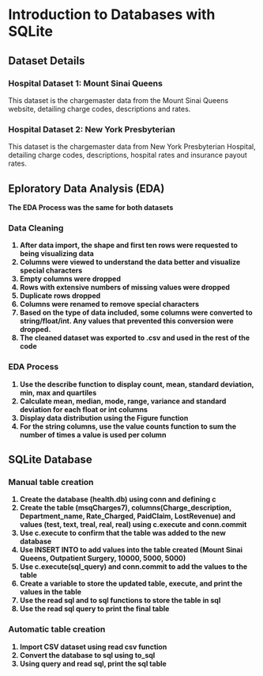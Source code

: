 # Introduction to Databases with SQLite

## Dataset Details

### Hospital Dataset 1: Mount Sinai Queens
This dataset is the chargemaster data from the Mount Sinai Queens website, detailing charge codes, descriptions and rates.

### Hospital Dataset 2: New York Presbyterian
This dataset is the chargemaster data from New York Presbyterian Hospital, detailing charge codes, descriptions, hospital rates and insurance payout rates.

## Eploratory Data Analysis (EDA) 
<b> The EDA Process was the same for both datasets

### Data Cleaning
1.  After data import, the shape and first ten rows were requested to being visualizing data
2. Columns were viewed to understand the data better and visualize special characters
3. Empty columns were dropped
4. Rows with extensive numbers of missing values were dropped
5. Duplicate rows dropped
6. Columns were renamed to remove special characters
7. Based on the type of data included, some columns were converted to string/float/int. Any values that prevented this conversion were dropped.
8. The cleaned dataset was exported to .csv and used in the rest of the code

### EDA Process
1. Use the describe function to display count, mean, standard deviation, min, max and quartiles
2. Calculate mean, median, mode, range, variance and standard deviation for each float or int columns
3. Display data distribution using the Figure function
4. For the string columns, use the value counts function to sum the number of times a value is used per column
   
## SQLite Database
### Manual table creation
1. Create the database (health.db) using conn and defining c
2. Create the table (msqCharges7), columns(Charge_description, Department_name, Rate_Charged, PaidClaim, LostRevenue) and values (test, text, treal, real, real) using c.execute and conn.commit
3. Use c.execute to confirm that the table was added to the new database
4. Use INSERT INTO to add values into the table created (Mount Sinai Queens, Outpatient Surgery, 10000, 5000, 5000)
5. Use c.execute(sql_query) and conn.commit to add the values to the table
6. Create a variable to store the updated table, execute, and print the values in the table
7. Use the read sql and to sql functions to store the table in sql
8. Use the read sql query to print the final table
### Automatic table creation
1. Import CSV dataset using read csv function
2. Convert the database to sql using to_sql
3. Using query and read sql, print the sql table
